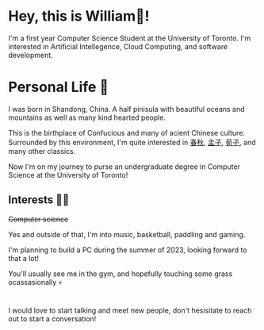 ﻿# Hey, this is William👋!

I'm a first year Computer Science Student at the University of Toronto. I'm interested in Artificial Intellegence, Cloud Computing, and software development. 

# Personal Life 📖

 I was born in Shandong, China. A half pinisula with beautiful oceans and mountains as well as many kind hearted people. 

This is the birthplace of Confucious and many of acient Chinese culture. Surrounded by this environment, I'm quite interested in [春秋](https://en.wikipedia.org/wiki/Spring_and_Autumn_Annals),  [孟子](https://plato.stanford.edu/entries/mencius/), [荀子](https://plato.stanford.edu/entries/xunzi/), and many other classics. 

Now I'm on my journey to purse an undergraduate degree in Computer Science at the University of Toronto!

## Interests 👨‍💻

~~Computer science~~
 
Yes and outside of that, I'm into music, basketball, paddling and gaming. 

I'm planning to build a PC during the summer of 2023, looking forward to that a lot!

You'll usually see me in the gym, and hopefully touching some grass ocassasionally 💀

#
I would love to start talking and meet new people, don't hesisitate to reach out to start a conversation!



















